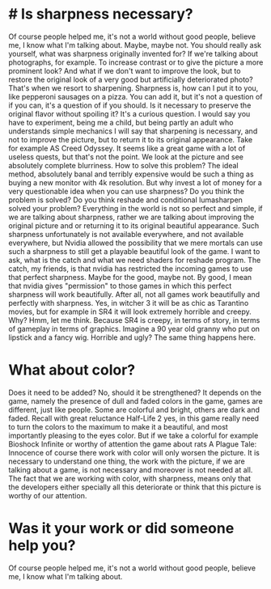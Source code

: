# # Is sharpness necessary?
Of course people helped me, it's not a world without good people, believe me, I know what I'm talking about. 
Maybe, maybe not. You should really ask yourself, what was sharpness originally invented for? If we're talking about photographs, for example.  To increase contrast or to give the picture a more prominent look? And what if we don't want to improve the look, but to restore the original look of a very good but artificially deteriorated photo? That's when we resort to sharpening. Sharpness is, how can I put it to you, like pepperoni sausages on a pizza. You can add it, but it's not a question of if you can, it's a question of if you should. Is it necessary to preserve the original flavor without spoiling it? It's a curious question. I would say you have to experiment, being me a child, but being partly an adult who understands simple mechanics I will say that sharpening is necessary, and not to improve the picture, but to return it to its original appearance. Take for example AS Creed Odyssey. It seems like a great game with a lot of useless quests, but that's not the point. We look at the picture and see absolutely complete blurriness. How to solve this problem? The ideal method, absolutely banal and terribly expensive would be such a thing as buying a new monitor with 4k resolution. But why invest a lot of money for a very questionable idea when you can use sharpness? Do you think the problem is solved? Do you think reshade and conditional lumasharpen solved your problem? Everything in the world is not so perfect and simple, if we are talking about sharpness, rather we are talking about improving the original picture and or returning it to its original beautiful appearance.  Such sharpness unfortunately is not available everywhere, and not available everywhere, but Nvidia allowed the possibility that we mere mortals can use such a sharpness to still get a playable beautiful look of the game. I want to ask, what is the catch and what we need shaders for reshade program. The catch, my friends, is that nvidia has restricted the incoming games to use that perfect sharpness. Maybe for the good, maybe not. By good, I mean that nvidia gives "permission" to those games in which this perfect sharpness will work beautifully. After all, not all games work beautifully and perfectly with sharpness. Yes, in witcher 3 it will be as chic as Tarantino movies, but for example in SR4 it will look extremely horrible and creepy. Why? Hmm, let me think. Because SR4 is creepy, in terms of story, in terms of gameplay in terms of graphics.  Imagine a 90 year old granny who put on lipstick and a fancy wig. Horrible and ugly? The same thing happens here.
# What about color?
Does it need to be added? No, should it be strengthened? It depends on the game, namely the presence of dull and faded colors in the game, games are different, just like people. Some are colorful and bright, others are dark and faded. Recall with great reluctance Half-Life 2 yes, in this game really need to turn the colors to the maximum to make it a beautiful, and most importantly pleasing to the eyes color. But if we take a colorful for example Bioshock Infinite or worthy of attention the game about rats A Plague Tale: Innocence of course there work with color will only worsen the picture. It is necessary to understand one thing, the work with the picture, if we are talking about a game, is not necessary and moreover is not needed at all. The fact that we are working with color, with sharpness, means only that the developers either specially all this deteriorate or think that this picture is worthy of our attention.
# Was it your work or did someone help you?
Of course people helped me, it's not a world without good people, believe me, I know what I'm talking about. 
